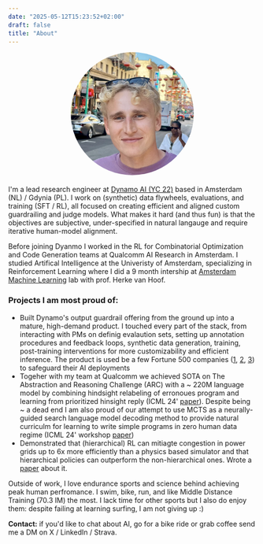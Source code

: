 ```yaml
---
date: "2025-05-12T15:23:52+02:00"
draft: false
title: "About"
---
```


<img alt="Blazej Manczak" src="/images/profile-photo.jpeg" style="width: 250px; height: 250px; border-radius: 50%; object-fit: cover; display: block; margin: 0 auto 20px auto;">

I'm a lead research engineer at [Dynamo AI (YC 22)](https://dynamo.ai/) based in Amsterdam (NL) / Gdynia (PL). I work on (synthetic) data flywheels, evaluations, and training (SFT / RL), all focused on creating efficient and aligned custom guardrailing and judge models. What makes it hard (and thus fun) is that the objectives are subjective, under-specified in natural langauge and require iterative human-model alignment.

Before joining Dyanmo I worked in the RL for Combinatorial Optimization and Code Generation teams at Qualcomm AI Research in Amsterdam. I studied Artifical Intelligence at the Univeristy of Amsterdam, specializing in Reinforcement Learning where I did a 9 month intership at [Amsterdam Machine Learning](https://amlab.science.uva.nl/) lab with prof. Herke van Hoof.

### Projects I am most proud of:

- Built Dynamo's output guardrail offering from the ground up into a mature, high-demand product. I touched every part of the stack, from interacting with PMs on definig evalaution sets, setting up annotation procedures and feedback loops, synthetic data generation, training, post-training interventions for more customizability and efficient inference. The product is used be a few Fortune 500 companies ([1](https://www.experianplc.com/newsroom/press-releases/dynamo-ai-helps-accelerate-experian-s-safe-and-secure-genai-adop), [2](https://dynamo.ai/blog/itochu-techno-solutions-joins-forces-with-dynamo-ai-to-strengthen-generative-ai-compliance-and-reliability-for-financial-institutions), [3](https://dynamo.ai/blog)) to safeguard their AI deployments
- Togeher with my team at Qualcomm we achieved SOTA on The Abstraction and Reasoning Challenge (ARC) with a ~ 220M language model by combining hindsight relabeling of erronoues program and learning from prioritized hinsight reply (ICML 24' [paper](https://arxiv.org/abs/2402.04858)). Despite being ~ a dead end I am also proud of our attempt to use MCTS as a neurally-guided search language model decoding method to provide natural curriculm for learning to write simple programs in zero human data regime (ICML 24' workshop [paper](<https://openreview.net/forum?id=SA2zPf03zQ&referrer=%5Bthe%20profile%20of%20Blazej%20Manczak%5D(%2Fprofile%3Fid%3D~Blazej_Manczak1)>))
- Demonstrated that (hierarchical) RL can mitiagte congestion in power grids up to 6x more efficiently than a physics based simulator and that hierarchical policies can outperform the non-hierarchical ones. Wrote a [paper](https://arxiv.org/abs/2311.02129) about it.

Outside of work, I love endurance sports and science behind achieving peak human perfromance. I swim, bike, run, and like Middle Distance Training (70.3 IM) the most. I lack time for other sports but I also do enjoy them: despite failing at learning surfing, I am not giving up :)

**Contact:** if you'd like to chat about AI, go for a bike ride or grab coffee send me a DM on X / LinkedIn / Strava.
